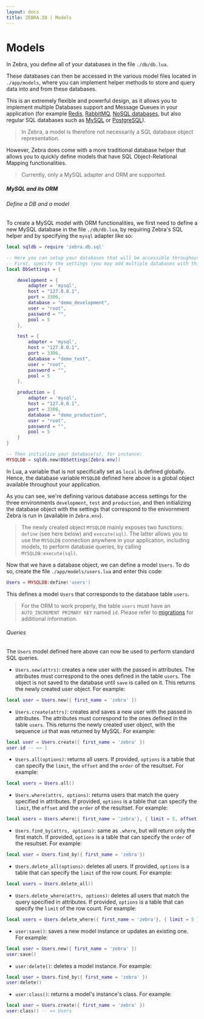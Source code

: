 ```yaml
---
layout: docs
title: ZEBRA.IO | Models
---
```


# Models

In Zebra, you define all of your databases in the file `./db/db.lua`.

These databases can then be accessed in the various model files located in `./app/models`, where you can implement helper methods to store and query data into and from these databases.

This is an extremely flexible and powerful design, as it allows you to implement multiple Databases support and Message Queues in your application
(for example [Redis](redis.io), [RabbitMQ](http://www.rabbitmq.com/), [NoSQL databases](http://en.wikipedia.org/wiki/NoSQL), but also regular SQL databases such as
[MySQL](http://www.mysql.com/) or [PostgreSQL](http://www.postgresql.org/)).

> In Zebra, a model is therefore not necessarily a SQL database object representation.

However, Zebra does come with a more traditional database helper that allows you to quickly define models that have SQL Object-Relational Mapping functionalities.

> Currently, only a MySQL adapter and ORM are supported.


##### MySQL and its ORM

###### Define a DB and a model

To create a MySQL model with ORM functionalities, we first need to define a new MySQL database in the file `./db/db.lua`, by requiring Zebra's SQL helper and by specifying the `mysql` adapter like so:

```lua
local sqldb = require 'zebra.db.sql'

-- Here you can setup your databases that will be accessible throughout your application.
-- First, specify the settings (you may add multiple databases with this pattern), for instance:
local DbSettings = {

    development = {
        adapter = 'mysql',
        host = "127.0.0.1",
        port = 3306,
        database = "demo_development",
        user = "root",
        password = "",
        pool = 5
    },

    test = {
        adapter = 'mysql',
        host = "127.0.0.1",
        port = 3306,
        database = "demo_test",
        user = "root",
        password = "",
        pool = 5
    },

    production = {
        adapter = 'mysql',
        host = "127.0.0.1",
        port = 3306,
        database = "demo_production",
        user = "root",
        password = "",
        pool = 5
    }
}

-- Then initialize your database(s), for instance:
MYSQLDB = sqldb.new(DbSettings[Zebra.env])

```

In Lua, a variable that is not specifically set as `local` is defined globally. Hence, the database variable `MYSQLDB` defined here above is a global object available
throughout your application.

As you can see, we're defining various database access settings for the three environments `development`, `test` and `production`, and then initializing the
database object with the settings that correspond to the enivornment Zebra is run in (available in `Zebra.env`).

> The newly created object `MYSQLDB` mainly exposes two functions: `define` (see here below) and `execute(sql)`. The latter allows you to use the `MYSQLDB` connection anywhere in your application, including models,
> to perform database queries, by calling `MYSQLDB:execute(sql)`.

Now that we have a database object, we can define a model `Users`. To do so, create the file `./app/models/users.lua` and enter this code:

```lua
Users = MYSQLDB:define('users')
```
This defines a model `Users` that corresponds to the database table `users`.

> For the ORM to work properly, the table `users` must have an `AUTO_INCREMENT PRIMARY KEY` named `id`. Please refer to [migrations](/docs/migrations.html) for additional information.

###### Queries

The `Users` model defined here above can now be used to perform standard SQL queries.


 * `Users.new(attrs)`: creates a new user with the passed in attributes. The attributes must correspond to the ones defined in the table `users`. The object is not saved to the database until `save` is called on it.
 This returns the newly created user object. For example:

 ```lua
 local user = Users.new({ first_name = 'zebra' })
 ```

 * `Users.create(attrs)`: creates and saves a new user with the passed in attributes. The attributes must correspond to the ones defined in the table `users`.
 This returns the newly created user object, with the sequence `id` that was returned by MySQL. For example:

 ```lua
 local user = Users.create({ first_name = 'zebra' })
 user.id -- => 1
 ```

 * `Users.all(options)`: returns all users. If provided, `options` is a table that can specify the `limit`, the `offset` and the `order` of the resultset. For example:

 ```lua
 local users = Users.all()
 ```

 * `Users.where(attrs, options)`: returns users that match the query specified in attributes. If provided, `options` is a table that can specify the `limit`, the `offset` and the `order` of the resultset. For example:

 ```lua
 local users = Users.where({ first_name = 'zebra'}, { limit = 5, offset = 10, order = "first_name DESC" } )
 ```

 * `Users.find_by(attrs, options)`: same as `.where`, but will return only the first match. If provided, `options` is a table that can specify the `order` of the resultset. For example:

 ```lua
 local user = Users.find_by({ first_name = 'zebra'})
 ```

 * `Users.delete_all(options)`: deletes all users. If provided, `options` is a table that can specify the `limit` of the row count. For example:

 ```lua
 local users = Users.delete_all()
 ```

 * `Users.delete_where(attrs, options)`: deletes all users that match the query specified in attributes. If provided, `options` is a table that can specify the `limit` of the row count. For example:

 ```lua
 local users = Users.delete_where({ first_name = 'zebra'}, { limit = 5 })
 ```

 * `user:save()`: saves a new model instance or updates an existing one. For example:

 ```lua
 local user = Users.new({ first_name = 'zebra' })
 user:save()
 ```

 * `user:delete()`: deletes a model instance. For example:

 ```lua
 local user = Users.find_by({ first_name = 'zebra' })
 user:delete()
 ```

 * `user:class()`: returns a model's instance's class. For example:

 ```lua
 local user = Users.create({ first_name = 'zebra' })
 user:class() -- => Users
 ```
